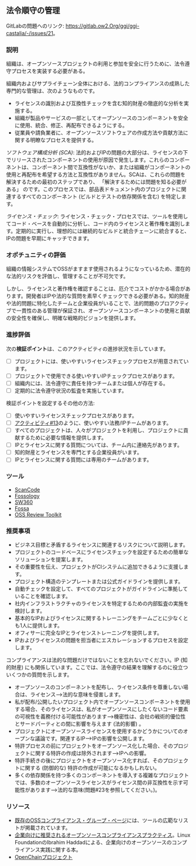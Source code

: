 ## 法令順守の管理

GitLabの問題へのリンク: <https://gitlab.ow2.Org/ggi/ggi-castalia/-/issues/21>。

### 説明

組織は、オープンソースプロジェクトの利用と参加を安全に行うために、法令遵守プロセスを実装する必要がある。

組織内およびサプライチェーン全体における、法的コンプライアンスの成熟した専門的な管理は、次のようなものです。
* ライセンスの識別および互換性チェックを含む知的財産の徹底的な分析を実施する。
* 組織が製品やサービスの一部としてオープンソースのコンポーネントを安全に使用、統合、修正、再配布できるようにする。
* 従業員や請負業者に、オープンソースソフトウェアの作成方法や貢献方法に関する明瞭なプロセスを提供する。

_ソフトウェア構成分析 (SCA)_: 法的およびIPの問題の大部分は、ライセンスの下でリリースされたコンポーネントの使用が原因で発生します。これらのコンポーネントは、コンポーネント間で互換性がないか、または組織がコンポーネントの使用と再配布を希望する方法と互換性がありません。SCAは、これらの問題を解決するための最初のステップであり、 「解決するためには問題を知る必要がある」 のです。このプロセスでは、部品表ドキュメント内のプロジェクトに関連するすべてのコンポーネント (ビルドとテストの依存関係を含む) を特定します。

_ライセンス・チェック_: ライセンス・チェック・プロセスでは、ツールを使用してコード・ベースを自動的に分析し、コード内のライセンスと著作権を識別します。定期的に実行し、理想的には継続的なビルドと統合チェーンに統合すると、IPの問題を早期にキャッチできます。

### オポチュニティの評価

組織の情報システムでOSSがますます使用されるようになっているため、潜在的な法的リスクを評価し、管理することが不可欠です。

しかし、ライセンスと著作権を確認することは、厄介でコストがかかる場合があります。開発者はIPや法的な質問を素早くチェックできる必要がある。知的財産や法的問題に特化したチームと企業役員がいることで、法的問題のプロアクティブで一貫性のある管理が保証され、オープンソースコンポーネントの使用と貢献の安全性を確保し、明確な戦略的ビジョンを提供します。

### 進捗評価

次の**検証ポイント**は、このアクティビティの進捗状況を示しています。
- [ ] プロジェクトには、使いやすいライセンスチェックプロセスが用意されています。
- [ ] プロジェクトで使用できる使いやすいIPチェックプロセスがあります。
- [ ] 組織内には、法令遵守に責任を持つチームまたは個人が存在する。
- [ ] 定期的に法令遵守状況の監査を実施しています。

検証ポイントを設定するその他の方法:
- [ ] 使いやすいライセンスチェックプロセスがあります。
- [ ] [アクティビティ#13](https://gitlab.ow2.org/ggi/ggi-castalia/-/issues/13)のように、使いやすい法務/IPチームがあります。
- [ ] すべてのプロジェクトは、人々がプロジェクトを利用し、プロジェクトに貢献するために必要な情報を提供します。
- [ ] IPとライセンスに関する質問については、チーム内に連絡先があります。
- [ ] 知的財産とライセンスを専門とする企業役員がいます。
- [ ] IPとライセンスに関する質問には専用のチームがあります。

### ツール

* [ScanCode](https://scancode-toolkit.readthedocs.io)
* [Fossology](https://www.fossology.org/)
* [SW360](https://www.eclipse.org/sw360/)
* [Fossa](https://github.com/fossas/fossa-cli)
* [OSS Review Toolkit](https://oss-review-toolkit.org)

### 推奨事項

* ビジネス目標と矛盾するライセンスに関連するリスクについて説明します。
* プロジェクトのコードベースにライセンスチェックを設定するための簡単なソリューションを提案します。
* その重要性を伝え、プロジェクトがCIシステムに追加できるように支援します。
* プロジェクト構造のテンプレートまたは公式ガイドラインを提供します。
* 自動チェックを設定して、すべてのプロジェクトがガイドラインに準拠していることを確認します。
* 社内インフラストラクチャのライセンスを特定するための内部監査の実施を検討します。
* 基本的なIPおよびライセンスに関するトレーニングをチームごとに少なくとも1人に提供します。
* オフィサーに完全なIPとライセンストレーニングを提供します。
* IPおよびライセンスの問題を担当者にエスカレーションするプロセスを設定します。

コンプライアンスは法的な問題だけではないことを忘れないでください。IP (知的財産) にも関係しています。ここでは、法令遵守の結果を理解するのに役立ついくつかの質問を示します。

* オープンソースのコンポーネントを配布し、ライセンス条件を尊重しない場合は、ライセンス-->法的な意味を侵害します。
* 私が配布/公開したいプロジェクト内でオープンソースコンポーネントを使用する場合、そのライセンスは、私がオープンソースにしたくないコード要素の可視性を義務付ける可能性があります-->機密性は、会社の戦術的優位性とサードパーティとの間に影響を与えます (法的影響) 。
* プロジェクトにオープンソースライセンスを使用するかどうかについてのオープンな議論です。関連するIP-->IPの影響を公開します。
* 特許プロセスの前にプロジェクトをオープンソース化した場合、そのプロジェクトに関する特許の作成は除外されます-->IPへの影響。
* 特許手続きの後にプロジェクトをオープンソース化すれば、そのプロジェクトに関する (防御的な) 特許の作成が可能になるかもしれない。
* 多くの依存関係を持つ多くのコンポーネントを導入する複雑なプロジェクトでは、多数のオープンソースライセンスがライセンス間の非互換性を示す可能性があります-->法的な意味(問題#23を参照してください。)。

### リソース

* [既存のOSSコンプライアンス・グループ・ページ](https://oss-compliance-tooling.org/Tooling-Landscape/OSS-Based-licence-Compliance-Tools/)には、ツールの広範なリストが掲載されています。
* [企業向けに推奨されるオープンソースコンプライアンスプラクティス](https://www.ibrahimatlinux.com/wp-content/uploads/2022/01/recommended-oss-compliance-practices.pdf)。Linux FoundationのIbrahim Haddadによる、企業向けのオープンソースのコンプライアンス実践に関する本。
* [OpenChainプロジェクト](https://www.openchainproject.org/)
